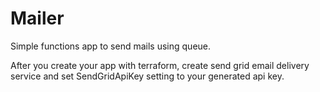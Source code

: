 Mailer
==================
Simple functions app to send mails using queue.

After you create your app with terraform, create send grid email delivery service and set SendGridApiKey setting to your generated api key.